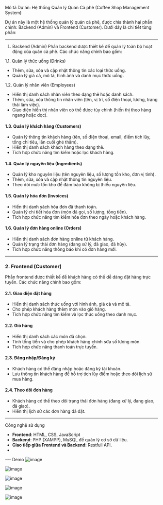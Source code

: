  Mô tả Dự án: Hệ thống Quản lý Quán Cà phê (Coffee Shop Management System)

Dự án này là một hệ thống quản lý quán cà phê, được chia thành hai phần chính: Backend (Admin) và Frontend (Customer). Dưới đây là chi tiết từng phần:

---

1. Backend (Admin)
Phần backend được thiết kế để quản lý toàn bộ hoạt động của quán cà phê. Các chức năng chính bao gồm:

1.1. Quản lý thức uống (Drinks)
- Thêm, sửa, xóa và cập nhật thông tin các loại thức uống.
- Quản lý giá cả, mô tả, hình ảnh và danh mục thức uống.

1.2. Quản lý nhân viên (Employees)
- Hiển thị danh sách nhân viên theo dạng thẻ hoặc danh sách.
- Thêm, sửa, xóa thông tin nhân viên (tên, vị trí, số điện thoại, lương, trạng thái làm việc).
- Giao diện hiển thị nhân viên có thể được tùy chỉnh (hiển thị theo hàng ngang hoặc dọc).

#### **1.3. Quản lý khách hàng (Customers)**
- Quản lý thông tin khách hàng (tên, số điện thoại, email, điểm tích lũy, tổng chi tiêu, lần cuối ghé thăm).
- Hiển thị danh sách khách hàng theo dạng thẻ.
- Tích hợp chức năng tìm kiếm hoặc lọc khách hàng.

#### **1.4. Quản lý nguyên liệu (Ingredients)**
- Quản lý kho nguyên liệu (tên nguyên liệu, số lượng tồn kho, đơn vị tính).
- Thêm, sửa, xóa và cập nhật thông tin nguyên liệu.
- Theo dõi mức tồn kho để đảm bảo không bị thiếu nguyên liệu.

#### **1.5. Quản lý hóa đơn (Invoices)**
- Hiển thị danh sách hóa đơn đã thanh toán.
- Quản lý chi tiết hóa đơn (món đã gọi, số lượng, tổng tiền).
- Tích hợp chức năng tìm kiếm hóa đơn theo ngày hoặc khách hàng.

#### **1.6. Quản lý đơn hàng online (Orders)**
- Hiển thị danh sách đơn hàng online từ khách hàng.
- Quản lý trạng thái đơn hàng (đang xử lý, đã giao, đã hủy).
- Tích hợp chức năng thông báo khi có đơn hàng mới.

---

### **2. Frontend (Customer)**
Phần frontend được thiết kế để khách hàng có thể dễ dàng đặt hàng trực tuyến. Các chức năng chính bao gồm:

#### **2.1. Giao diện đặt hàng**
- Hiển thị danh sách thức uống với hình ảnh, giá cả và mô tả.
- Cho phép khách hàng thêm món vào giỏ hàng.
- Tích hợp chức năng tìm kiếm và lọc thức uống theo danh mục.

#### **2.2. Giỏ hàng**
- Hiển thị danh sách các món đã chọn.
- Tính tổng tiền và cho phép khách hàng chỉnh sửa số lượng món.
- Tích hợp chức năng thanh toán trực tuyến.

#### **2.3. Đăng nhập/Đăng ký**
- Khách hàng có thể đăng nhập hoặc đăng ký tài khoản.
- Lưu thông tin khách hàng để hỗ trợ tích lũy điểm hoặc theo dõi lịch sử mua hàng.

#### **2.4. Theo dõi đơn hàng**
- Khách hàng có thể theo dõi trạng thái đơn hàng (đang xử lý, đang giao, đã giao).
- Hiển thị lịch sử các đơn hàng đã đặt.

---

Công nghệ sử dụng
- **Frontend**: HTML, CSS, JavaScript 
- **Backend**: PHP (XAMPP), MySQL để quản lý cơ sở dữ liệu.
- **Giao tiếp giữa Frontend và Backend**: Restfull API.
-

--- Demo
![image](https://github.com/user-attachments/assets/ce58be47-46a6-445e-a7a2-1d38954f602c)


![image](https://github.com/user-attachments/assets/d5d103b0-dd79-4ce2-86b7-7675448d8e2c)


![image](https://github.com/user-attachments/assets/18dce03c-1e11-4c29-99f3-db23838fa5db)


![image](https://github.com/user-attachments/assets/e0a62345-8c59-400c-a3fa-14793341863d)


![image](https://github.com/user-attachments/assets/5df6fd9f-c5fc-4bbc-baf4-69a1644f002a)



